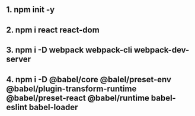 ## 1. npm init -y

## 2. npm i react react-dom

## 3. npm i -D webpack webpack-cli webpack-dev-server

## 4. npm i -D @babel/core @balel/preset-env @babel/plugin-transform-runtime @babel/preset-react @babel/runtime babel-eslint babel-loader
